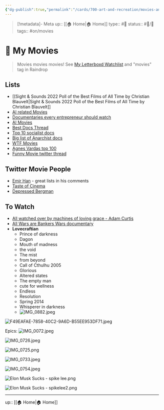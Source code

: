 ```yaml
---
{"dg-publish":true,"permalink":"/cards/700-art-and-recreation/movies-and-tv/my-movies/","title":"My Movies"}
---
```


> [!metadata]- Meta
> up:: [[🏠 Home\|🏠 Home]]
> type:: #📝 
> status:: #📝/🌱 
> tags::  #on/movies 

# 🍿 My Movies

> Movies movies movies! See [‎My Letterboxd Watchlist](https://letterboxd.com/xmartyxcorex/watchlist/) and "movies" tag in Raindrop
## Lists
- [[Sight & Sounds 2022 Poll of the Best Films of All Time by Christian Blauvelt\|Sight & Sounds 2022 Poll of the Best Films of All Time by Christian Blauvelt]]
- [AI related Movies](https://twitter.com/icreatelife/status/1637300116758355969?s=20)
- [Documentaries every entrepreneur should watch](https://twitter.com/lmsqueezy/status/1644010638908243975?s=61&t=gyRX2W0x81b80X8f34EMoQ)
- [AI Movies](https://twitter.com/theaiadvantage/status/1649222136613990400?s=46&t=ltXPd0UXMbjM40a6oiE7aQ)
- [Best Docs Thread](https://x.com/atrightmovies/status/1705612993654882802?s=46&t=ltXPd0UXMbjM40a6oiE7aQ)
- [Top 10 socialist docs](https://reddit.com/r/socialism/s/I7n88ChrOY)
- [Big list of Anarchist docs](https://reddit.com/r/Anarchy101/s/26xkiWtP1Y)
- [WTF Movies](https://x.com/thecinesthetic/status/1712201287184548325?s=61&t=gyRX2W0x81b80X8f34EMoQ)
- [Agnes Vardas top 100](https://x.com/dannydrinkswine/status/1775600347353862192?s=46)
- [Funny Movie twitter thread](https://x.com/emmatolkin/status/1802551728434499921?s=46)

## Twitter Movie People
- [Emir Han](https://x.com/realemirhan?s=21&t=ltXPd0UXMbjM40a6oiE7aQ) - great lists in his comments
- [Taste of Cinema](https://x.com/davidcinema?s=21)
- [Depressed Bergman](https://x.com/dannydrinkswine?s=21)
## To Watch
- [All watched over by machines of loving grace - Adam Curtis](https://topdocumentaryfilms.com/all-watched-over-by-machines-of-loving-grace/)
- [All Wars are Bankers Wars documentary](https://x.com/inversionism/status/1711161404772806973?s=61&t=gyRX2W0x81b80X8f34EMoQ)
- **Lovecraftian**
	- Prince of darkness
	- Dagon
	- Mouth of madness
	- the void
	- The mist
	- from beyond
	- Call of Cthulhu 2005
	- Glorious
	- Altered states
	- The empty man
	- cute for wellness
	- Endless
	- Resolution
	- Spring 2014
	- Whisperer in darkness
	- ![IMG_0882.jpeg](/img/user/Extras/Attachments/IMG_0882.jpeg)



![F49EAFAE-7858-40C2-9A6D-B55EE953DF71.jpeg](/img/user/Extras/Attachments/F49EAFAE-7858-40C2-9A6D-B55EE953DF71.jpeg)

Epics:
![IMG_0072.jpeg](/img/user/Extras/Attachments/IMG_0072.jpeg)

![IMG_0726.jpeg](/img/user/Extras/Attachments/IMG_0726.jpeg)

![IMG_0725.png](/img/user/Extras/Attachments/IMG_0725.png)

![IMG_0733.jpeg](/img/user/Extras/Attachments/IMG_0733.jpeg)

![IMG_0754.jpeg](/img/user/Extras/Attachments/IMG_0754.jpeg)


![Elon Musk Sucks - spike lee.png](/img/user/Extras/Attachments/Elon%20Musk%20Sucks%20-%20spike%20lee.png)

![Elon Musk Sucks - spikelee2.png](/img/user/Extras/Attachments/Elon%20Musk%20Sucks%20-%20spikelee2.png)


---
up:: [[🏠 Home\|🏠 Home]]

